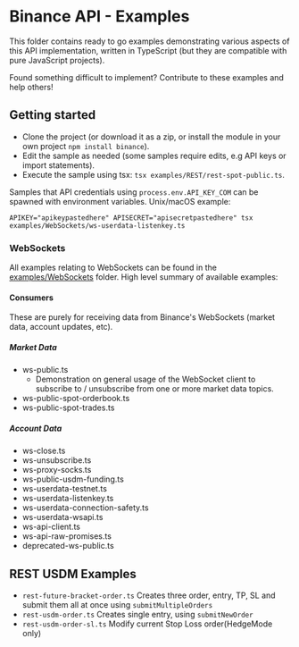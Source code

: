 # Binance API - Examples

This folder contains ready to go examples demonstrating various aspects of this API implementation, written in TypeScript (but they are compatible with pure JavaScript projects).

Found something difficult to implement? Contribute to these examples and help others!

## Getting started

- Clone the project (or download it as a zip, or install the module in your own project `npm install binance`).
- Edit the sample as needed (some samples require edits, e.g API keys or import statements).
- Execute the sample using tsx: `tsx examples/REST/rest-spot-public.ts`.

Samples that API credentials using `process.env.API_KEY_COM` can be spawned with environment variables. Unix/macOS example:
```
APIKEY="apikeypastedhere" APISECRET="apisecretpastedhere" tsx examples/WebSockets/ws-userdata-listenkey.ts
```

### WebSockets

All examples relating to WebSockets can be found in the [examples/WebSockets](./WebSockets/) folder. High level summary of available examples:

#### Consumers

These are purely for receiving data from Binance's WebSockets (market data, account updates, etc).

##### Market Data
- ws-public.ts
  - Demonstration on general usage of the WebSocket client to subscribe to / unsubscribe from one or more market data topics.
- ws-public-spot-orderbook.ts
-	ws-public-spot-trades.ts

##### Account Data

- ws-close.ts
- ws-unsubscribe.ts
- ws-proxy-socks.ts
- ws-public-usdm-funding.ts
- ws-userdata-testnet.ts
-	ws-userdata-listenkey.ts
- ws-userdata-connection-safety.ts
- ws-userdata-wsapi.ts
- ws-api-client.ts
- ws-api-raw-promises.ts
- deprecated-ws-public.ts

## REST USDM Examples

- `rest-future-bracket-order.ts` Creates three order, entry, TP, SL and submit them all at once using `submitMultipleOrders`
- `rest-usdm-order.ts` Creates single entry, using `submitNewOrder`
- `rest-usdm-order-sl.ts` Modify current Stop Loss order(HedgeMode only)
